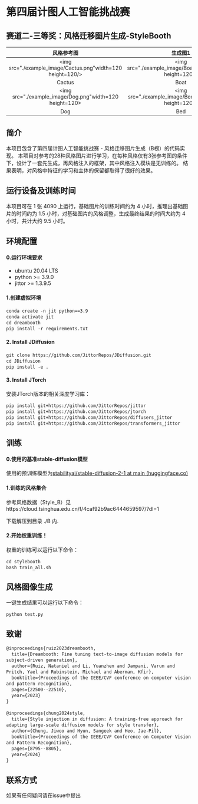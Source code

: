 # 第四届计图人工智能挑战赛

## 赛道二-三等奖：风格迁移图片生成-StyleBooth

|风格参考图 | 生成图1 | 生成图2 | 生成图3|
|:--------: | :-----:|:-----:|:-----:|
<img src="./example_image/Cactus.png"width=120 height=120/> | <img src="./example_image/Boat.png"width=120 height=120/>|<img src="./example_image/Grass.png"width=120 height=120/>|<img src="./example_image/Park.png"width=120 height=120/>
Cactus|Boat|Grass|Park
<img src="./example_image/Dog.png"width=120 height=120>|<img src="./example_image/Bed.png"width=120 height=120/>|<img src="./example_image/Leaf.png"width=120 height=120/>|<img src="./example_image/Stadium.png"width=120 height=120/>
Dog|Bed|Leaf|Stadium          
## 简介

本项目包含了第四届计图人工智能挑战赛 - 风格迁移图片生成（B榜）的代码实现。
本项目对参考的28种风格图片进行学习，在每种风格仅有3张参考图的条件下，设计了一套先生成，再风格注入的框架，其中风格注入模块是无训练的。
结果表明，对风格中特征的学习和主体的保留都取得了很好的效果。

## 运行设备及训练时间

本项目可在 1 张 4090 上运行，基础图片的训练时间约为 4 小时，推理出基础图片的时间约为 1.5 小时，对基础图片的风格调整，生成最终结果的时间大约为 4 小时，共计大约 9.5 小时。

## 环境配置

#### 0.运行环境要求
- ubuntu 20.04 LTS
- python >= 3.9.0
- jittor >= 1.3.9.5
  
#### 1.创建虚拟环境
```
conda create -n jit python==3.9
conda activate jit
cd dreambooth
pip install -r requirements.txt
```

#### 2. Install JDiffusion

```
git clone https://github.com/JittorRepos/JDiffusion.git
cd JDiffusion
pip install -e .
```

#### 3. Install JTorch

安装JTorch版本的相关深度学习库：
```
pip install git+https://github.com/JittorRepos/jittor
pip install git+https://github.com/JittorRepos/jtorch
pip install git+https://github.com/JittorRepos/diffusers_jittor
pip install git+https://github.com/JittorRepos/transformers_jittor
```
## 训练

#### 0.使用的基准stable-diffusion模型

使用的预训练模型为[stabilityai/stable-diffusion-2-1 at main (huggingface.co)](https://huggingface.co/stabilityai/stable-diffusion-2-1/tree/main)

#### 1.训练的风格集合

参考风格数据（Style_B）见https://cloud.tsinghua.edu.cn/f/4caf92b9ac6444659597/?dl=1

下载解压到目录 ./B 内.

#### 2.开始权重训练！

权重的训练可以运行以下命令：
```
cd stylebooth
bash train_all.sh
```

## 风格图像生成

一键生成结果可以运行以下命令：
```
python test.py
```

## 致谢
```
@inproceedings{ruiz2023dreambooth,
  title={Dreambooth: Fine tuning text-to-image diffusion models for subject-driven generation},
  author={Ruiz, Nataniel and Li, Yuanzhen and Jampani, Varun and Pritch, Yael and Rubinstein, Michael and Aberman, Kfir},
  booktitle={Proceedings of the IEEE/CVF conference on computer vision and pattern recognition},
  pages={22500--22510},
  year={2023}
}

@inproceedings{chung2024style,
  title={Style injection in diffusion: A training-free approach for adapting large-scale diffusion models for style transfer},
  author={Chung, Jiwoo and Hyun, Sangeek and Heo, Jae-Pil},
  booktitle={Proceedings of the IEEE/CVF Conference on Computer Vision and Pattern Recognition},
  pages={8795--8805},
  year={2024}
}
```

## 联系方式

如果有任何疑问请在issue中提出
